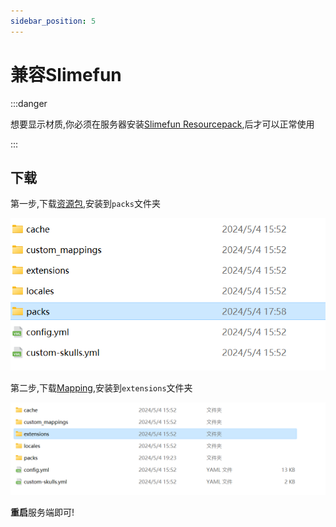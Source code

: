 ```yaml
---
sidebar_position: 5
---
```


# 兼容Slimefun

:::danger

想要显示材质,你必须在服务器安装[Slimefun Resourcepack](https://github.com/xMikux/Slimefun-Resourcepack/releases),后才可以正常使用

:::

## 下载

第一步,下载[资源包](https://qcymc.cloud/f/QWRHo/Slimefun.mcpack),安装到`packs`文件夹

![](_image/Geyser4.png)

第二步,下载[Mapping](https://qcymc.cloud/f/R6DT5/RYSurvival-SlimefunMapping.jar),安装到`extensions`文件夹

![](_image/Geyser5.png)

**重启**服务端即可!
